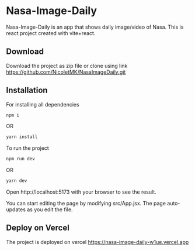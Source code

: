 # Nasa-Image-Daily

Nasa-Image-Daily is an app that shows daily image/video of Nasa.
This is react project created with vite+react. 

## Download
Download the project as zip file or clone using link
https://github.com/NicoletMK/NasaImageDaily.git

## Installation

For installing all dependencies
```bash
npm i 
```
OR
```bash
yarn install 
```
To run the project 
```bash
npm run dev
```
OR
```bash
yarn dev
```

Open http://localhost:5173 with your browser to see the result.

You can start editing the page by modifying src/App.jsx.
The page auto-updates as you edit the file.


## Deploy on Vercel
The project is deployed on vercel 
https://nasa-image-daily-w1ue.vercel.app
